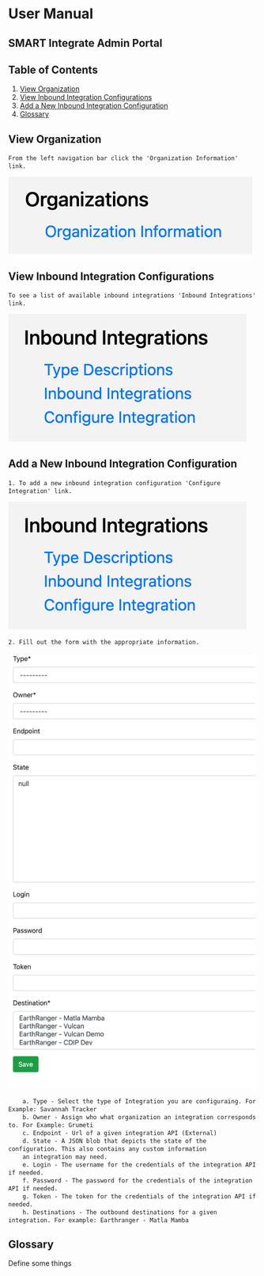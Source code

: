 # User Manual
## SMART Integrate Admin Portal

## Table of Contents
1. [View Organization](#view-organization)
2. [View Inbound Integration Configurations](#view-inbound-integrations)
3. [Add a New Inbound Integration Configuration](#add-inbound-integration)
4. [Glossary](#glossary)



## View Organization <a name="view-organization"></a>
    From the left navigation bar click the 'Organization Information' link.
![Left Nav](user_manual_images/view_organization.png)



## View Inbound Integration Configurations <a name="view-inbound-integration"></a>

    To see a list of available inbound integrations 'Inbound Integrations' link.
![Left Nav](user_manual_images/view_inbound_integrations.png)

## Add a New Inbound Integration Configuration <a name="add-inbound-integration"></a>

    1. To add a new inbound integration configuration 'Configure Integration' link.
![Left Nav](user_manual_images/view_inbound_integrations.png)

    2. Fill out the form with the appropriate information.
<img src="user_manual_images/add_inbound_integration.png" width="500" />

        a. Type - Select the type of Integration you are configuraing. For Example: Savannah Tracker
        b. Owner - Assign who what organization an integration corresponds to. For Example: Grumeti
        c. Endpoint - Url of a given integration API (External)
        d. State - A JSON blob that depicts the state of the configuration. This also contains any custom information 
        an integration may need.
        e. Login - The username for the credentials of the integration API if needed.
        f. Password - The password for the credentials of the integration API if needed.
        g. Token - The token for the credentials of the integration API if needed.
        h. Destinations - The outbound destinations for a given integration. For example: Earthranger - Matla Mamba
        

## Glossary <a name="glossary"></a>
Define some things
